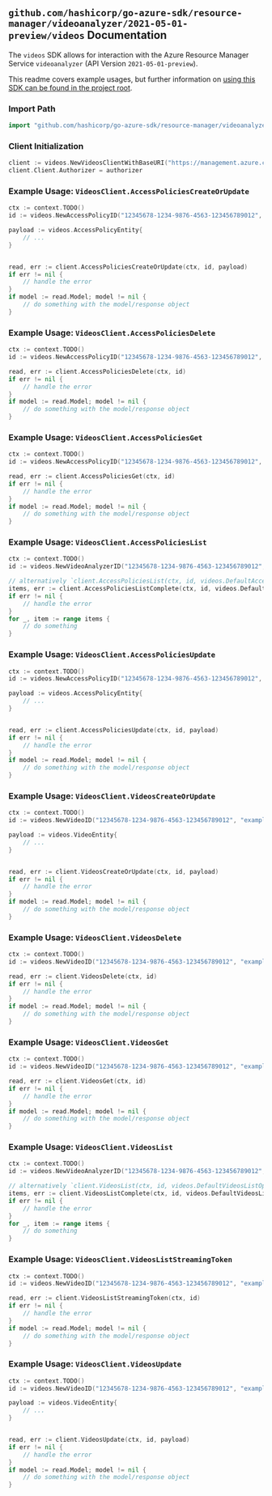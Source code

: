 
## `github.com/hashicorp/go-azure-sdk/resource-manager/videoanalyzer/2021-05-01-preview/videos` Documentation

The `videos` SDK allows for interaction with the Azure Resource Manager Service `videoanalyzer` (API Version `2021-05-01-preview`).

This readme covers example usages, but further information on [using this SDK can be found in the project root](https://github.com/hashicorp/go-azure-sdk/tree/main/docs).

### Import Path

```go
import "github.com/hashicorp/go-azure-sdk/resource-manager/videoanalyzer/2021-05-01-preview/videos"
```


### Client Initialization

```go
client := videos.NewVideosClientWithBaseURI("https://management.azure.com")
client.Client.Authorizer = authorizer
```


### Example Usage: `VideosClient.AccessPoliciesCreateOrUpdate`

```go
ctx := context.TODO()
id := videos.NewAccessPolicyID("12345678-1234-9876-4563-123456789012", "example-resource-group", "videoAnalyzerValue", "accessPolicyValue")

payload := videos.AccessPolicyEntity{
	// ...
}


read, err := client.AccessPoliciesCreateOrUpdate(ctx, id, payload)
if err != nil {
	// handle the error
}
if model := read.Model; model != nil {
	// do something with the model/response object
}
```


### Example Usage: `VideosClient.AccessPoliciesDelete`

```go
ctx := context.TODO()
id := videos.NewAccessPolicyID("12345678-1234-9876-4563-123456789012", "example-resource-group", "videoAnalyzerValue", "accessPolicyValue")

read, err := client.AccessPoliciesDelete(ctx, id)
if err != nil {
	// handle the error
}
if model := read.Model; model != nil {
	// do something with the model/response object
}
```


### Example Usage: `VideosClient.AccessPoliciesGet`

```go
ctx := context.TODO()
id := videos.NewAccessPolicyID("12345678-1234-9876-4563-123456789012", "example-resource-group", "videoAnalyzerValue", "accessPolicyValue")

read, err := client.AccessPoliciesGet(ctx, id)
if err != nil {
	// handle the error
}
if model := read.Model; model != nil {
	// do something with the model/response object
}
```


### Example Usage: `VideosClient.AccessPoliciesList`

```go
ctx := context.TODO()
id := videos.NewVideoAnalyzerID("12345678-1234-9876-4563-123456789012", "example-resource-group", "videoAnalyzerValue")

// alternatively `client.AccessPoliciesList(ctx, id, videos.DefaultAccessPoliciesListOperationOptions())` can be used to do batched pagination
items, err := client.AccessPoliciesListComplete(ctx, id, videos.DefaultAccessPoliciesListOperationOptions())
if err != nil {
	// handle the error
}
for _, item := range items {
	// do something
}
```


### Example Usage: `VideosClient.AccessPoliciesUpdate`

```go
ctx := context.TODO()
id := videos.NewAccessPolicyID("12345678-1234-9876-4563-123456789012", "example-resource-group", "videoAnalyzerValue", "accessPolicyValue")

payload := videos.AccessPolicyEntity{
	// ...
}


read, err := client.AccessPoliciesUpdate(ctx, id, payload)
if err != nil {
	// handle the error
}
if model := read.Model; model != nil {
	// do something with the model/response object
}
```


### Example Usage: `VideosClient.VideosCreateOrUpdate`

```go
ctx := context.TODO()
id := videos.NewVideoID("12345678-1234-9876-4563-123456789012", "example-resource-group", "videoAnalyzerValue", "videoValue")

payload := videos.VideoEntity{
	// ...
}


read, err := client.VideosCreateOrUpdate(ctx, id, payload)
if err != nil {
	// handle the error
}
if model := read.Model; model != nil {
	// do something with the model/response object
}
```


### Example Usage: `VideosClient.VideosDelete`

```go
ctx := context.TODO()
id := videos.NewVideoID("12345678-1234-9876-4563-123456789012", "example-resource-group", "videoAnalyzerValue", "videoValue")

read, err := client.VideosDelete(ctx, id)
if err != nil {
	// handle the error
}
if model := read.Model; model != nil {
	// do something with the model/response object
}
```


### Example Usage: `VideosClient.VideosGet`

```go
ctx := context.TODO()
id := videos.NewVideoID("12345678-1234-9876-4563-123456789012", "example-resource-group", "videoAnalyzerValue", "videoValue")

read, err := client.VideosGet(ctx, id)
if err != nil {
	// handle the error
}
if model := read.Model; model != nil {
	// do something with the model/response object
}
```


### Example Usage: `VideosClient.VideosList`

```go
ctx := context.TODO()
id := videos.NewVideoAnalyzerID("12345678-1234-9876-4563-123456789012", "example-resource-group", "videoAnalyzerValue")

// alternatively `client.VideosList(ctx, id, videos.DefaultVideosListOperationOptions())` can be used to do batched pagination
items, err := client.VideosListComplete(ctx, id, videos.DefaultVideosListOperationOptions())
if err != nil {
	// handle the error
}
for _, item := range items {
	// do something
}
```


### Example Usage: `VideosClient.VideosListStreamingToken`

```go
ctx := context.TODO()
id := videos.NewVideoID("12345678-1234-9876-4563-123456789012", "example-resource-group", "videoAnalyzerValue", "videoValue")

read, err := client.VideosListStreamingToken(ctx, id)
if err != nil {
	// handle the error
}
if model := read.Model; model != nil {
	// do something with the model/response object
}
```


### Example Usage: `VideosClient.VideosUpdate`

```go
ctx := context.TODO()
id := videos.NewVideoID("12345678-1234-9876-4563-123456789012", "example-resource-group", "videoAnalyzerValue", "videoValue")

payload := videos.VideoEntity{
	// ...
}


read, err := client.VideosUpdate(ctx, id, payload)
if err != nil {
	// handle the error
}
if model := read.Model; model != nil {
	// do something with the model/response object
}
```
